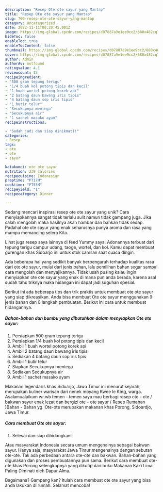 ```yaml
---
description: "Resep Ote ote sayur yang Mantap"
title: "Resep Ote ote sayur yang Mantap"
slug: 760-resep-ote-ote-sayur-yang-mantap
category: Uncategorized
date: 2022-11-11T00:20:45.001Z
image: https://img-global.cpcdn.com/recipes/d07887a9e1ee9cc2/680x482cq70/ote-ote-sayur-foto-resep-utama.jpg
hideToc: false
enableToc: true
enableTocContent: false
thumbnail: https://img-global.cpcdn.com/recipes/d07887a9e1ee9cc2/680x482cq70/ote-ote-sayur-foto-resep-utama.jpg
cover: https://img-global.cpcdn.com/recipes/d07887a9e1ee9cc2/680x482cq70/ote-ote-sayur-foto-resep-utama.jpg
author: Admin
authorAv: notfound
ratingvalue: 4.1
reviewcount: 15
recipeingredient:
- "500 gram tepung terigu"
- "1/4 buah kol potong tipis dan kecil"
- "1 buah wortel potong korek api"
- "2 batang daun bawang iris tipis"
- "4 batang daun sop iris tipis"
- "1 butir telur"
- "Secukupnya mentega"
- "Secukupnya air"
- "1 sachet masako ayam"
recipeinstructions:

- "Sudah jadi dan siap dinikmati!"
categories:
- Resep
tags:
- ote
- ote
- sayur

katakunci: ote ote sayur 
nutrition: 239 calories
recipecuisine: Indonesian
preptime: "PT17M"
cooktime: "PT55M"
recipeyield: "1"
recipecategory: Dinner

---
```





Sedang mencari inspirasi resep ote ote sayur yang unik? Cara menyiapkannya sangat tidak terlalu sulit namun tidak gampang juga. Jika salah mengolah maka hasilnya akan hambar dan bahkan tidak sedap. Padahal ote ote sayur yang enak seharusnya punya aroma dan rasa yang mampu memancing selera Kita.





Lihat juga resep saya lainnya di feed Yummy saya. Adonannya terbuat dari tepung terigu campur udang, taoge, wortel, dan kol. Kamu dapat membuat gorengan khas Sidoarjo ini untuk stok camilan saat cuaca dingin.

Ada beberapa hal yang sedikit banyak berpengaruh terhadap kualitas rasa dari ote ote sayur, mulai dari jenis bahan, lalu pemilihan bahan segar sampai cara mengolah dan menyajikannya. Tidak usah pusing kalau ingin menyiapkan ote ote sayur yang enak di mana pun anda berada, karena asal sudah tahu triknya maka hidangan ini dapat jadi suguhan spesial.






Berikut ini ada beberapa tips dan trik praktis untuk membuat ote ote sayur yang siap dikreasikan. Anda bisa membuat Ote ote sayur menggunakan 9 jenis bahan dan 0 langkah pembuatan. Berikut ini cara untuk membuat hidangannya.

<!--inarticleads1-->

##### Bahan-bahan dan bumbu yang dibutuhkan dalam menyiapkan Ote ote sayur:

1. Persiapkan 500 gram tepung terigu
1. Persiapkan 1/4 buah kol potong tipis dan kecil
1. Ambil 1 buah wortel potong korek api
1. Ambil 2 batang daun bawang iris tipis
1. Sediakan 4 batang daun sop iris tipis
1. Ambil 1 butir telur
1. Siapkan Secukupnya mentega
1. Sediakan Secukupnya air
1. Ambil 1 sachet masako ayam


Makanan legendaris khas Sidoarjo, Jawa Timur ini menurut sejarah, merupakan kuliner warisan dari nenek moyang Kwee Ie King, warga. Asalamualaikum wr.wb temen - temen saya mau berbagi resep ote - ote / bakwan sayur enak lezat dan bergizi ote - ote sayur ( Resep Rumahan )Bahan - Bahan yg. Ote-ote merupakan makanan khas Porong, Sidoardjo, Jawa Timur. 

<!--inarticleads2-->

##### Cara membuat Ote ote sayur:


1. Selesai dan siap dihidangkan!

Atau masyarakat Indonesia secara umum mengenalnya sebagai bakwan sayur. Hanya saja, masyarakat Jawa Timur mengenalnya dengan sebutan ote-ote. Tak ada perbedaan antara ote-ote dan bakwan. Bahan-bahan yang digunakan dan proses pembuatannya pun sama. Berikut cara membuat ote-ote khas Porong selengkapnya yang dikutip dari buku Makanan Kaki Lima Paling Diminati oleh Dapur Alma. 

Bagaimana? Gampang kan? Itulah cara membuat ote ote sayur yang bisa anda lakukan di rumah. Selamat mencoba!
